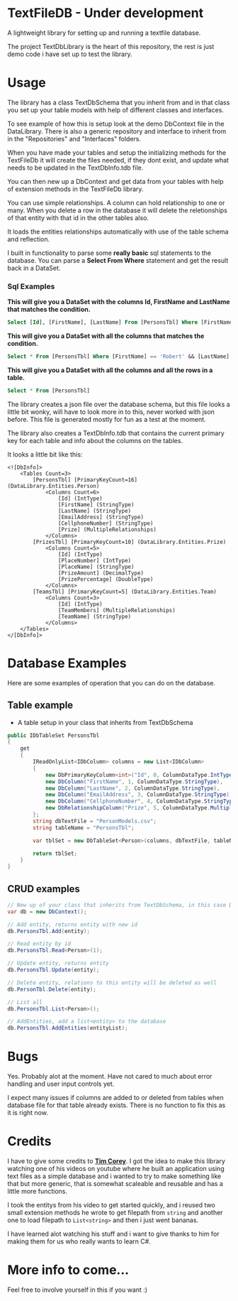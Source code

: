 # TextFileDB - Under development
A lightweight library for setting up and running a textfile database.

The project TextDbLibrary is the heart of this repository, the rest is just demo
code i have set up to test the library.

# Usage
The library has a class TextDbSchema that you inherit from and in that class you set up
your table models with help of different classes and interfaces.

To see example of how this is setup look at the demo DbContext file in the 
DataLibrary. There is also a generic repository and interface to inherit from in the 
"Repositories" and "Interfaces" folders.

When you have made your tables and setup the initializing methods for the TextFileDb
it will create the files needed, if they dont exist, and update what needs to be updated
in the TextDbInfo.tdb file.

You can then new up a DbContext and get data from your tables with help of extension 
methods in the TextFileDb library.

You can use simple relationships. A column can hold relationship to one or many.
When you delete a row in the database it will delete the reletionships of that entity
with that id in the other tables also.

It loads the entities relationships automatically with use of the table schema and reflection.

I built in functionality to parse some **really basic** sql statements to the database.
You can parse a **Select From Where** statement and get the result back in a DataSet.

### Sql Examples 
**This will give you a DataSet with the columns Id, FirstName and LastName that matches the condition.**
```SQL
Select [Id], [FirstName], [LastName] From [PersonsTbl] Where [FirstName] == 'Robert' && [LastName] != 'Lundgren'
```

**This will give you a DataSet with all the columns that matches the condition.**
```SQL
Select * From [PersonsTbl] Where [FirstName] == 'Robert' && [LastName] != 'Lundgren'
```

**This will give you a DataSet with all the columns and all the rows in a table.**
```SQL
Select * From [PersonsTbl]
```

The library creates a json file over the database schema, but this file looks a little bit
wonky, will have to look more in to this, never worked with json before. This file is generated
mostly for fun as a test at the moment.

The library also creates a TextDbInfo.tdb that contains the current primary key for each table
and info about the columns on the tables.

It looks a little bit like this:
```
<![DbInfo]>
    <Tables Count=3>
        [PersonsTbl] [PrimaryKeyCount=16] (DataLibrary.Entities.Person)
            <Columns Count=6>
                [Id] (IntType)
                [FirstName] (StringType)
                [LastName] (StringType)
                [EmailAddress] (StringType)
                [CellphoneNumber] (StringType)
                [Prize] (MultipleRelationships)
            </Columns>
        [PrizesTbl] [PrimaryKeyCount=10] (DataLibrary.Entities.Prize)
            <Columns Count=5>
                [Id] (IntType)
                [PlaceNumber] (IntType)
                [PlaceName] (StringType)
                [PrizeAmount] (DecimalType)
                [PrizePercentage] (DoubleType)
            </Columns>
        [TeamsTbl] [PrimaryKeyCount=5] (DataLibrary.Entities.Team)
            <Columns Count=3>
                [Id] (IntType)
                [TeamMembers] (MultipleRelationships)
                [TeamName] (StringType)
            </Columns>
    </Tables>
</[DbInfo]>
```

# Database Examples
Here are some examples of operation that you can do on the database.

## Table example
- A table setup in your class that inherits from TextDbSchema
```C#
public IDbTableSet PersonsTbl
{
    get
    {
        IReadOnlyList<IDbColumn> columns = new List<IDbColumn>
        {
            new DbPrimaryKeyColumn<int>("Id", 0, ColumnDataType.IntType),
            new DbColumn("FirstName", 1, ColumnDataType.StringType),
            new DbColumn("LastName", 2, ColumnDataType.StringType),
            new DbColumn("EmailAddress", 3, ColumnDataType.StringType),
            new DbColumn("CellphoneNumber", 4, ColumnDataType.StringType),
            new DbRelationshipColumn("Prize", 5, ColumnDataType.MultipleRelationships, typeof(Prize), "PrizesTbl")
        };
        string dbTextFile = "PersonModels.csv";
        string tableName = "PersonsTbl";

        var tblSet = new DbTableSet<Person>(columns, dbTextFile, tableName);

        return tblSet;
    }
}
```

## CRUD examples
```C#
// New up of your class that inherits from TextDbSchema, in this case DbContext
var db = new DbContext();

// Add entity, returns entity with new id
db.PersonsTbl.Add(entity);

// Read entity by id
db.PersonsTbl.Read<Person>(1);

// Update entity, returns entity
db.PersonsTbl.Update(entity);

// Delete entity, relations to this entity will be deleted as well
db.PersonTbl.Delete(entity);

// List all
db.PersonsTbl.List<Person>();

// AddEntities, add a list<entity> to the database
db.PersonsTbl.AddEntities(entityList);
```

# Bugs
Yes. Probably alot at the moment. Have not cared to much about error handling and 
user input controls yet.

I expect many issues if columns are added to or deleted from tables when database file 
for that table already exists. There is no function to fix this as it is right now.

# Credits
I have to give some credits to [**Tim Corey**](https://www.youtube.com/user/IAmTimCorey/featured). I got the idea to make this library watching
one of his videos on youtube where he built an application using text files as a simple database and
i wanted to try to make something like that but more generic, that is somewhat scaleable and reusable
and has a little more functions.

I took the entitys from his video to get started quickly, and i reused two small extension methods he wrote
to get filepath from `string` and another one to load filepath to `List<string>` and then i just went bananas.

I have learned alot watching his stuff and i want to give thanks to him for making them for us
who really wants to learn C#.

# More info to come...
Feel free to involve yourself in this if you want :)
